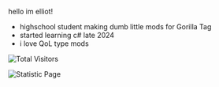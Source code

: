 hello im elliot!

- highschool student making dumb little mods for Gorilla Tag
- started learning c# late 2024
- i love QoL type mods

<img src="https://count.getloli.com/get/@elligurt?theme=asoul" alt="Total Visitors">

![Statistic Page](https://github-readme-stats.vercel.app/api?username=elligurt&show_icons=true&theme=dark) 



